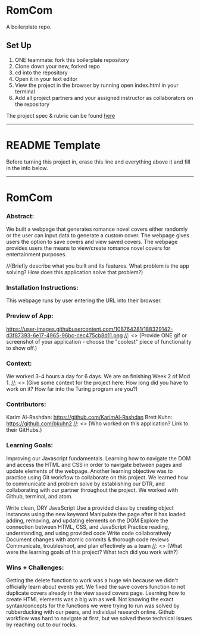 # RomCom

A boilerplate repo.

## Set Up
1. ONE teammate: fork this boilerplate repository
2. Clone down your new, forked repo
3. cd into the repository
4. Open it in your text editor
5. View the project in the browser by running open index.html in your terminal
6. Add all project partners and your assigned instructor as collaborators on the repository

The project spec & rubric can be found [here](https://frontend.turing.io/projects/module-1/romcom-pair.html)

______________________________________________________  
# README Template  
Before turning this project in, erase this line and everything above it and fill in the info below.  
______________________________________________________  

# RomCom  

### Abstract:
We built a webpage that generates romance novel covers either randomly or the user can input data to generate a custom cover. The webpage gives users the option to save covers and view saved covers. The webpage provides users the means to view/create romance novel covers for entertainment purposes.

//(Briefly describe what you built and its features. What problem is the app solving? How does this application solve that problem?)

### Installation Instructions:
This webpage runs by user entering the URL into their browser.

[//]: <> (What steps does a person have to take to get your app cloned down and running?)

### Preview of App:
https://user-images.githubusercontent.com/108764281/188329142-d3f87393-6e17-4965-96bc-cec475cb8d11.png
[//]: <> (Provide ONE gif or screenshot of your application - choose the "coolest" piece of functionality to show off.)

### Context:
We worked 3-4 hours a day for 6 days. We are on finishing Week 2 of Mod 1.
[//]: <> (Give some context for the project here. How long did you have to work on it? How far into the Turing program are you?)

### Contributors:
Karim Al-Rashdan: https://github.com/KarimAl-Rashdan
Brett Kuhn: https://github.com/bkuhn2
[//]: <> (Who worked on this application? Link to their GitHubs.)

### Learning Goals:
Improving our Javascript fundamentals. Learning how to navigate the DOM and access the HTML and CSS in order to navigate between pages and update elements of the webpage. Another learning objective was to practice using Git workflow to collaborate on this project. We learned how to communicate and problem solve by establishing our DTR, and collaborating with our partner throughout the project. We worked with Github, terminal, and atom.

Write clean, DRY JavaScript
Use a provided class by creating object instances using the new keyword
Manipulate the page after it has loaded adding, removing, and updating elements on the DOM
Explore the connection between HTML, CSS, and JavaScript
Practice reading, understanding, and using provided code
Write code collaboratively
Document changes with atomic commits & thorough code reviews
Communicate, troubleshoot, and plan effectively as a team
[//]: <> (What were the learning goals of this project? What tech did you work with?)

### Wins + Challenges:
Getting the delete function to work was a huge win because we didn't officially learn about events yet. We fixed the save covers function to not duplicate covers already in the view saved covers page. Learning how to create HTML elements was a big win as well. Not knowing the exact syntax/concepts for the functions we were trying to run was solved by rubberducking with our peers, and individual research online. Github workflow was hard to navigate at first, but we solved these technical issues by reaching out to our rocks.

[//]: <> (What are 2-3 wins you have from this project? What were some challenges you faced - and how did you get over them?)
